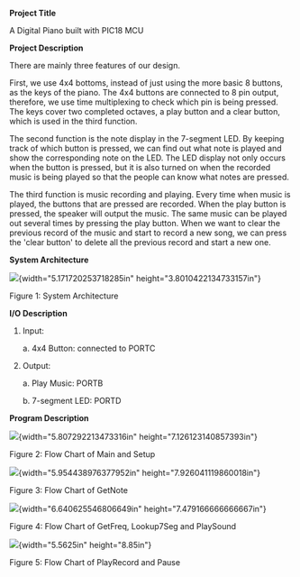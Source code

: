 **Project Title**

A Digital Piano built with PIC18 MCU

**Project Description**

There are mainly three features of our design.

First, we use 4x4 bottoms, instead of just using the more basic 8
buttons, as the keys of the piano. The 4x4 buttons are connected to 8
pin output, therefore, we use time multiplexing to check which pin is
being pressed. The keys cover two completed octaves, a play button and a
clear button, which is used in the third function.

The second function is the note display in the 7-segment LED. By keeping
track of which button is pressed, we can find out what note is played
and show the corresponding note on the LED. The LED display not only
occurs when the button is pressed, but it is also turned on when the
recorded music is being played so that the people can know what notes
are pressed.

The third function is music recording and playing. Every time when music
is played, the buttons that are pressed are recorded. When the play
button is pressed, the speaker will output the music. The same music can
be played out several times by pressing the play button. When we want to
clear the previous record of the music and start to record a new song,
we can press the 'clear button' to delete all the previous record and
start a new one.

**System Architecture**

![](image/figure1.png){width="5.171720253718285in"
height="3.8010422134733157in"}

Figure 1: System Architecture

**I/O Description**

1.  Input:

    a.  4x4 Button: connected to PORTC

2.  Output:

    a.  Play Music: PORTB

    b.  7-segment LED: PORTD

**Program Description**

![](image/figure2.png){width="5.807292213473316in"
height="7.126123140857393in"}

Figure 2: Flow Chart of Main and Setup

![](image/figure3.png){width="5.954438976377952in"
height="7.926041119860018in"}

Figure 3: Flow Chart of GetNote

![](image/figure4.png){width="6.640625546806649in"
height="7.479166666666667in"}

Figure 4: Flow Chart of GetFreq, Lookup7Seg and PlaySound

![](image/figure5.png){width="5.5625in" height="8.85in"}

Figure 5: Flow Chart of PlayRecord and Pause
